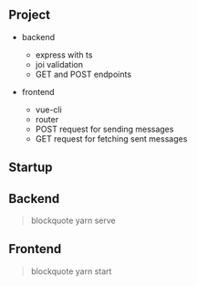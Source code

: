 
## Project

- backend
    - express with ts
    - joi validation
    - GET and POST endpoints

- frontend
    - vue-cli
    - router
    - POST request for sending messages
    - GET request for fetching sent messages

## Startup

## Backend
> blockquote yarn serve

## Frontend
> blockquote yarn start